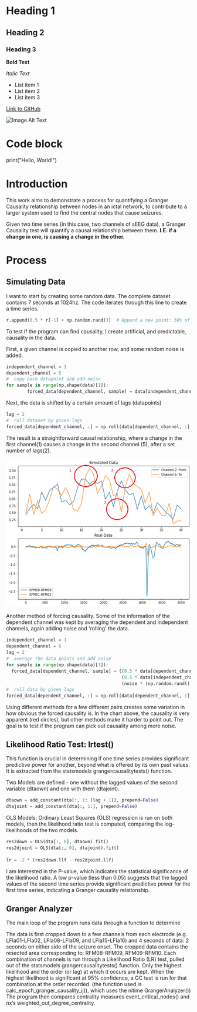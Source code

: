 # Heading 1
## Heading 2
### Heading 3

**Bold Text**

*Italic Text*

- List item 1
- List item 2
- List item 3

[Link to GitHub](https://github.com/)

![Image Alt Text](https://via.placeholder.com/150)

# Code block
print("Hello, World!")

# Introduction
This work aims to demonstrate a process for quantifying a Granger Causality relationship between nodes in an ictal network, to contribute to a larger system used to find the central nodes that cause seizures.

Given two time series (in this case, two channels of sEEG data), a Granger Causality test will quantify a causal relationship between them. **I.E. if a change in one, is causing a change in the other.**


# Process

## Simulating Data
I want to start by creating some random data. The complete dataset contains 7 seconds at 1024hz. The code iterates through this line to create a time series.
```python
r.append(0.5 * r[-1] + np.random.rand())  # Append a new point: 50% of the last point plus a random value, simulating realistic, noisy data progression.
```
To test if the program can find causality, I create artificial, and predictable, causality in the data. 

First, a given channel is copied to another row, and some random noise is added. 
```python
independent_channel = 1
dependent_channel = 5
#  copy each datapoint and add noise
for sample in range(np.shape(data)[1]):
        forced_data[dependent_channel, sample] = data[independent_channel, sample] + (noise * (np.random.rand() - 0.5))
```
Next, the data is shifted by a certain amount of lags (datapoints)
```python
lag = 2
#  roll dataset by given lags
forced_data[dependent_channel, :] = np.roll(data[dependent_channel, :], lag)
```
The result is a straightforward causal relationship, where a change in the first channel(1) causes a change in the second channel (5), after a set number of lags(2). 

![Simulated vs Real Data](https://github.com/sbockfind/main/blob/main/Figure%202024-07-10%20192428.png)

Another method of forcing causality. Some of the information of the dependent channel was kept by averaging the dependent and independent channels, again adding noise and 'rolling' the data.

```python
independent_channel = 1
dependent_channel = 6
lag = 2
#  average the data points and add noise
for sample in range(np.shape(data)[1]):
  forced_data[dependent_channel, sample] = ((0.5 * data[dependent_channel, sample]) + 
                                            (0.5 * data[independent_channel, sample]) +
                                            (noise * (np.random.rand() - 0.5)))
#  roll data by given lags
forced_data[dependent_channel, :] = np.roll(data[dependent_channel, :], lag)
```
Using different methods for a few different pairs creates some variation in how obvious the forced causality is. In the chart above, the causality is very apparent (red circles), but other methods make it harder to point out. The goal is to test if the program can pick out causality among more noise. 


## Likelihood Ratio Test: lrtest()

This function is crucial in determining if one time series provides significant predictive power for another, beyond what is offered by its own past values. It is extracted from the statsmodels grangercausalitytests() function.


Two Models are defined - one without the lagged values of the second variable (dtaown) and one with them (dtajoint).
```python
dtaown = add_constant(dta[:, 1: (lag + 1)], prepend=False)
dtajoint = add_constant(dta[:, 1:], prepend=False)
```
OLS Models: Ordinary Least Squares (OLS) regression is run on both models, then the likelihood ratio test is computed, comparing the log-likelihoods of the two models.
```python
res2down = OLS(dta[:, 0], dtaown).fit()
res2djoint = OLS(dta[:, 0], dtajoint).fit()

lr = -2 * (res2down.llf - res2djoint.llf)
```
I am interested in the P-value, which indicates the statistical significance of the likelihood ratio. A low p-value (less than 0.05) suggests that the lagged values of the second time series provide significant predictive power for the first time series, indicating a Granger causality relationship.

## Granger Analyzer

The main loop of the program runs data through a function to determine 



The data is first cropped down to a few channels from each electrode (e.g. LFIa01-LFIa02, LFIa08-LFIa09, and LFIa15-LFIa16) and 4 seconds of data: 2 seconds on either side of the seizure onset. The cropped data contains the resected area corresponding to: RFM08-RFM09, RFM09-RFM10. Each combination of channels is run through a Likelihood Ratio (LR) test, pulled out of the statsmodels grangercausalitytests() function. Only the highest likelihood and the order (or lag) at which it occurs are kept.
	When the highest likelihood is significant at 95% confidence, a GC test is run for that combination at the order recorded. (the function used is calc_epoch_granger_causality_ij(), which uses the nitime GrangerAnalyzer())
	The program then compares centrality measures event_critical_nodes() and nx’s weighted_out_degree_centrality.
